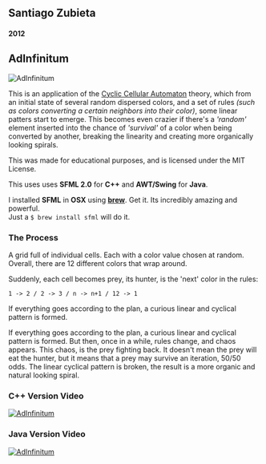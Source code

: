 ## Santiago Zubieta
#### 2012

## AdInfinitum

![][01]

This is an application of the [Cyclic Cellular Automaton](http://en.wikipedia.org/wiki/Cyclic_cellular_automaton) theory, which from an initial state of several random dispersed colors, and a set of rules _(such as colors converting a certain neighbors into their color)_, some linear patters start to emerge. This becomes even crazier if there's a _'random'_ element inserted into the chance of _'survival'_ of a color when being converted by another, breaking the linearity and creating more organically looking spirals.

This was made for educational purposes, and is licensed under the MIT License.

This uses uses **SFML 2.0** for **C++** and **AWT/Swing** for **Java**.

I installed **SFML** in **OSX** using [**brew**](http://brew.sh/). Get it. Its incredibly amazing and powerful.  
Just a `$ brew install sfml` will do it.

### The Process

A grid full of individual cells. Each with a color value chosen at random. Overall, there are 12 different colors that wrap around.

Suddenly, each cell becomes prey, its hunter, is the 'next' color in the rules:

`1 -> 2 / 2 -> 3 / n -> n+1 / 12 -> 1`

If everything goes according to the plan, a curious linear and cyclical pattern is formed.

If everything goes according to the plan, a curious linear and cyclical pattern is formed. But then, once in a while, rules change, and chaos appears. This chaos, is the prey fighting back. It doesn't mean the prey will eat the hunter, but it means that a prey may survive an iteration, 50/50 odds. The linear cyclical pattern is broken, the result is a more organic and natural looking spiral.

### C++ Version Video
[![][02]](http://www.youtube.com/watch?v=ggDWurIu6zI)

### Java Version Video
[![][03]](http://www.youtube.com/watch?v=84-AlIMW7Fk)

[01]: https://i.imgur.com/aQalSUZ.png "AdInfinitum"
[02]: https://i.imgur.com/TzWw3Tz.png "AdInfinitum"
[03]: https://i.imgur.com/Fi07Exw.png "AdInfinitum"